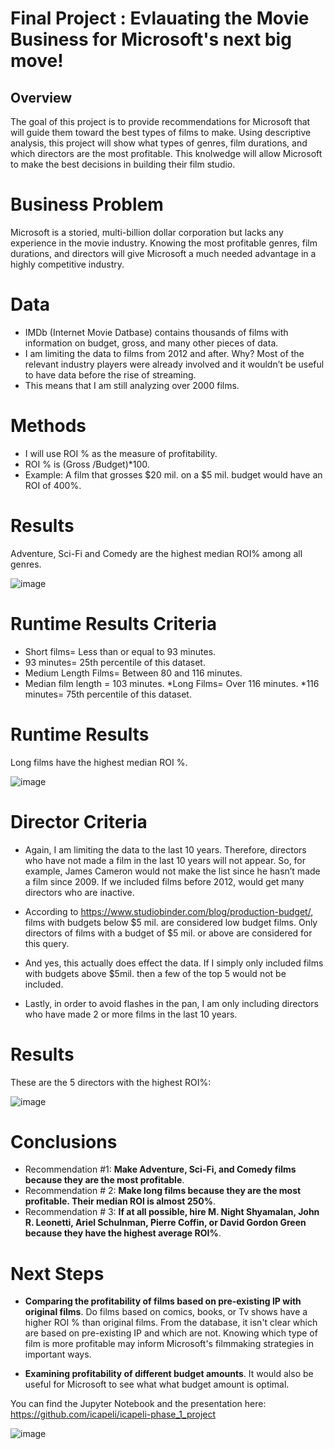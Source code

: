 # Final Project : Evlauating the Movie Business for Microsoft's next big move!


## Overview
The goal of this project is to provide recommendations for Microsoft that will guide them toward the best types of films to make. Using descriptive analysis, this project will show what types of genres, film durations, and which directors are the most profitable. This knolwedge will allow Microsoft to make the best decisions in building their film studio.

# Business Problem
Microsoft is a storied, multi-billion dollar corporation but lacks any experience in the movie industry. Knowing the most profitable genres, film durations, and directors will give Microsoft a much needed advantage in a highly competitive industry.

# Data 
* IMDb (Internet Movie Datbase) contains thousands of films with information on budget, gross, and many other pieces of data.
* I am limiting the data to films from 2012 and after. Why? Most of the relevant industry players were already involved and it wouldn’t be useful to have data before the rise of streaming. 
* This means that I am still analyzing over 2000 films.

# Methods

* I will use ROI % as the measure of profitability. 
* ROI % is (Gross /Budget)*100.
* Example: A film that grosses $20 mil. on a $5 mil. budget  would have an ROI of 400%. 

# Results

Adventure, Sci-Fi and Comedy are the highest median ROI% among all genres.


![image](https://user-images.githubusercontent.com/101752113/164085999-fd69af05-4b9a-4c25-baf2-67e9b395f931.png)

# Runtime Results Criteria
* Short films=  Less than or equal to 93 minutes.
* 93 minutes= 25th percentile of this dataset.
* Medium Length Films=  Between 80 and 116 minutes.
* Median film length = 103 minutes.
*Long Films=  Over 116 minutes.
*116 minutes= 75th percentile of this dataset.

# Runtime Results

Long films have the highest  median ROI %.


![image](https://user-images.githubusercontent.com/101752113/164087252-e35fd9e7-7ba5-46e7-81d0-83b6701f2fd5.png)





#  Director Criteria

* Again, I am limiting the data to the last 10 years. Therefore, directors who have not made a film in the last 10 years will not appear. So, for example, James Cameron would not make the list since he hasn’t made a film since 2009. If we included films before 2012, would get many directors who are inactive.

* According to https://www.studiobinder.com/blog/production-budget/, films with budgets below $5 mil. are considered low budget films. Only directors of  films with a budget of $5 mil. or above are considered for this query.
* And yes, this actually does effect the data. If I simply only included films with budgets above $5mil. then a few of the top 5 would not be included. 
* Lastly, in order to avoid flashes in the pan, I am only including directors who have made 2 or more films in the last 10 years.

# Results
These are the 5 directors with the highest ROI%:

![image](https://user-images.githubusercontent.com/101752113/164544672-cb20873c-eaee-465a-b271-6bf1eda321ca.png)

# Conclusions

* Recommendation #1: **Make Adventure, Sci-Fi, and Comedy films because they are the most profitable**. 
* Recommendation # 2: **Make long films because they are the most profitable. Their median ROI is almost 250%**.
* Recommendation # 3: **If at all possible, hire M. Night Shyamalan, John R. Leonetti, Ariel Schulnman, Pierre Coffin, or David Gordon Green because they have the highest  average ROI%**.

# Next Steps

* **Comparing the profitability of  films based on pre-existing IP with original films**. Do films based on comics, books, or Tv shows have a  higher ROI % than original films. From the database, it isn't clear which are based on pre-existing IP and which are not. Knowing which type of film is more profitable may inform Microsoft's filmmaking strategies in important ways.

* **Examining profitability of different budget amounts**. It would also be useful for Microsoft to see what what budget amount is optimal.


You can find the Jupyter Notebook and the presentation here: https://github.com/icapeli/icapeli-phase_1_project

![image](https://user-images.githubusercontent.com/101752113/164089050-05fa102f-fb03-444c-a3fc-99d6f91c5b34.png)



